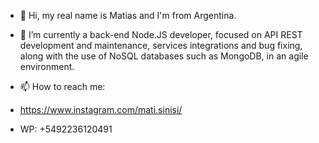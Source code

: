 - 👋 Hi, my real name is Matias and I'm from Argentina.

- 🌱 I’m currently a back-end Node.JS developer, focused on API REST development and maintenance, services integrations and bug fixing, along with the use of NoSQL databases such as MongoDB, in an agile environment.
  
- 📫 How to reach me:
- https://www.instagram.com/mati.sinisi/
- WP: +5492236120491

<!---
Fckland/Fckland is a ✨ special ✨ repository because its `README.md` (this file) appears on your GitHub profile.
You can click the Preview link to take a look at your changes.
--->
